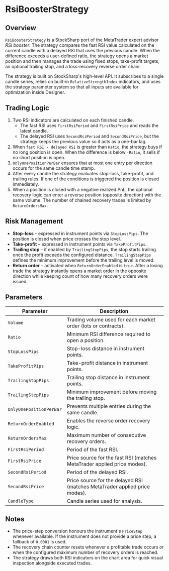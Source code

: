 # RsiBoosterStrategy

## Overview

`RsiBoosterStrategy` is a StockSharp port of the MetaTrader expert advisor *RSI booster*. The strategy compares the fast RSI value calculated on the current candle with a delayed RSI that uses the previous candle. When the difference exceeds a user-defined ratio, the strategy opens a market position and then manages the trade using fixed stops, take-profit targets, an optional trailing stop, and a loss-recovery reverse order chain.

The strategy is built on StockSharp's high-level API. It subscribes to a single candle series, relies on built-in `RelativeStrengthIndex` indicators, and uses the strategy parameter system so that all inputs are available for optimization inside Designer.

## Trading Logic

1. Two RSI indicators are calculated on each finished candle.
   * The fast RSI uses `FirstRsiPeriod` and `FirstRsiPrice` and reads the latest candle.
   * The delayed RSI uses `SecondRsiPeriod` and `SecondRsiPrice`, but the strategy keeps the previous value so it acts as a one-bar lag.
2. When `fast RSI - delayed RSI` is greater than `Ratio`, the strategy buys if no long position is open. When the difference is below `-Ratio`, it sells if no short position is open.
3. `OnlyOnePositionPerBar` ensures that at most one entry per direction occurs for the same candle time stamp.
4. After every candle the strategy evaluates stop-loss, take-profit, and trailing rules. If one of the conditions is triggered the position is closed immediately.
5. When a position is closed with a negative realized PnL, the optional recovery logic can enter a reverse position (opposite direction) with the same volume. The number of chained recovery trades is limited by `ReturnOrdersMax`.

## Risk Management

* **Stop-loss** – expressed in instrument points via `StopLossPips`. The position is closed when price crosses the stop level.
* **Take-profit** – expressed in instrument points via `TakeProfitPips`.
* **Trailing stop** – if enabled by `TrailingStopPips`, the stop starts trailing once the profit exceeds the configured distance. `TrailingStepPips` defines the minimum improvement before the trailing level is moved.
* **Return order** – activated when `ReturnOrderEnabled` is `true`. After a losing trade the strategy instantly opens a market order in the opposite direction while keeping count of how many recovery orders were issued.

## Parameters

| Parameter | Description |
|-----------|-------------|
| `Volume` | Trading volume used for each market order (lots or contracts). |
| `Ratio` | Minimum RSI difference required to open a position. |
| `StopLossPips` | Stop-loss distance in instrument points. |
| `TakeProfitPips` | Take-profit distance in instrument points. |
| `TrailingStopPips` | Trailing stop distance in instrument points. |
| `TrailingStepPips` | Minimum improvement before moving the trailing stop. |
| `OnlyOnePositionPerBar` | Prevents multiple entries during the same candle. |
| `ReturnOrderEnabled` | Enables the reverse order recovery logic. |
| `ReturnOrdersMax` | Maximum number of consecutive recovery orders. |
| `FirstRsiPeriod` | Period of the fast RSI. |
| `FirstRsiPrice` | Price source for the fast RSI (matches MetaTrader applied price modes). |
| `SecondRsiPeriod` | Period of the delayed RSI. |
| `SecondRsiPrice` | Price source for the delayed RSI (matches MetaTrader applied price modes). |
| `CandleType` | Candle series used for analysis. |

## Notes

* The price-step conversion honours the instrument's `PriceStep` whenever available. If the instrument does not provide a price step, a fallback of `0.0001` is used.
* The recovery chain counter resets whenever a profitable trade occurs or when the configured maximum number of recovery orders is reached.
* The strategy draws both RSI indicators on the chart area for quick visual inspection alongside executed trades.
